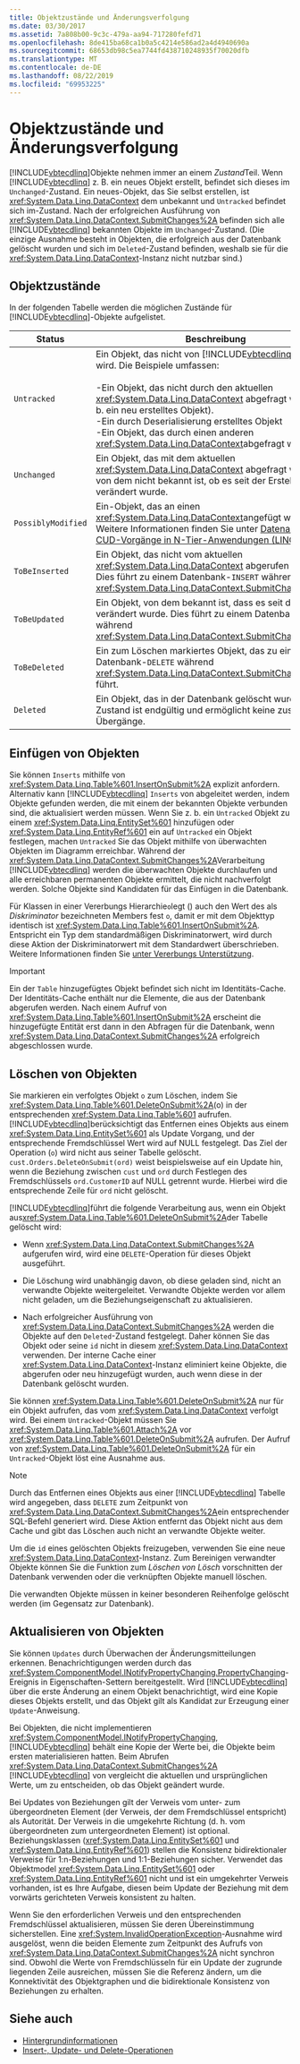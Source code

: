 ```yaml
---
title: Objektzustände und Änderungsverfolgung
ms.date: 03/30/2017
ms.assetid: 7a808b00-9c3c-479a-aa94-717280fefd71
ms.openlocfilehash: 8de415ba68ca1b0a5c4214e586ad2a4d4940690a
ms.sourcegitcommit: 68653db98c5ea7744fd438710248935f70020dfb
ms.translationtype: MT
ms.contentlocale: de-DE
ms.lasthandoff: 08/22/2019
ms.locfileid: "69953225"
---
```

# <a name="object-states-and-change-tracking"></a>Objektzustände und Änderungsverfolgung
[!INCLUDE[vbtecdlinq](../../../../../../includes/vbtecdlinq-md.md)]Objekte nehmen immer an einem *Zustand*Teil. Wenn [!INCLUDE[vbtecdlinq](../../../../../../includes/vbtecdlinq-md.md)] z. B. ein neues Objekt erstellt, befindet sich dieses im `Unchanged`-Zustand. Ein neues-Objekt, das Sie selbst erstellen, ist <xref:System.Data.Linq.DataContext> dem unbekannt und `Untracked` befindet sich im-Zustand. Nach der erfolgreichen Ausführung von <xref:System.Data.Linq.DataContext.SubmitChanges%2A> befinden sich alle [!INCLUDE[vbtecdlinq](../../../../../../includes/vbtecdlinq-md.md)] bekannten Objekte im `Unchanged`-Zustand. (Die einzige Ausnahme besteht in Objekten, die erfolgreich aus der Datenbank gelöscht wurden und sich im `Deleted`-Zustand befinden, weshalb sie für die <xref:System.Data.Linq.DataContext>-Instanz nicht nutzbar sind.)  
  
## <a name="object-states"></a>Objektzustände  
 In der folgenden Tabelle werden die möglichen Zustände für [!INCLUDE[vbtecdlinq](../../../../../../includes/vbtecdlinq-md.md)]-Objekte aufgelistet.  
  
|Status|Beschreibung|  
|-----------|-----------------|  
|`Untracked`|Ein Objekt, das nicht von [!INCLUDE[vbtecdlinq](../../../../../../includes/vbtecdlinq-md.md)] verfolgt wird. Die Beispiele umfassen:<br /><br /> -Ein Objekt, das nicht durch den aktuellen <xref:System.Data.Linq.DataContext> abgefragt wurde (z. b. ein neu erstelltes Objekt).<br />-Ein durch Deserialisierung erstelltes Objekt<br />-Ein Objekt, das durch einen anderen <xref:System.Data.Linq.DataContext>abgefragt wird.|  
|`Unchanged`|Ein Objekt, das mit dem aktuellen <xref:System.Data.Linq.DataContext> abgefragt wurde und von dem nicht bekannt ist, ob es seit der Erstellung verändert wurde.|  
|`PossiblyModified`|Ein-Objekt, das an einen <xref:System.Data.Linq.DataContext>angefügt wird. Weitere Informationen finden Sie unter [Datenabruf-und CUD-Vorgänge in N-Tier-Anwendungen (LINQ to SQL)](../../../../../../docs/framework/data/adonet/sql/linq/data-retrieval-and-cud-operations-in-n-tier-applications.md).|  
|`ToBeInserted`|Ein Objekt, das nicht vom aktuellen <xref:System.Data.Linq.DataContext> abgerufen wurde. Dies führt zu einem Datenbank-`INSERT` während <xref:System.Data.Linq.DataContext.SubmitChanges%2A>.|  
|`ToBeUpdated`|Ein Objekt, von dem bekannt ist, dass es seit dem Abruf verändert wurde. Dies führt zu einem Datenbank-`UPDATE` während <xref:System.Data.Linq.DataContext.SubmitChanges%2A>.|  
|`ToBeDeleted`|Ein zum Löschen markiertes Objekt, das zu einem Datenbank-`DELETE` während <xref:System.Data.Linq.DataContext.SubmitChanges%2A> führt.|  
|`Deleted`|Ein Objekt, das in der Datenbank gelöscht wurde. Dieser Zustand ist endgültig und ermöglicht keine zusätzlichen Übergänge.|  
  
## <a name="inserting-objects"></a>Einfügen von Objekten  
 Sie können `Inserts` mithilfe von <xref:System.Data.Linq.Table%601.InsertOnSubmit%2A> explizit anfordern. Alternativ kann [!INCLUDE[vbtecdlinq](../../../../../../includes/vbtecdlinq-md.md)] `Inserts` von abgeleitet werden, indem Objekte gefunden werden, die mit einem der bekannten Objekte verbunden sind, die aktualisiert werden müssen. Wenn Sie z. b. ein `Untracked` Objekt zu einem <xref:System.Data.Linq.EntitySet%601> hinzufügen oder <xref:System.Data.Linq.EntityRef%601> ein auf `Untracked` ein Objekt festlegen, machen `Untracked` Sie das Objekt mithilfe von überwachten Objekten im Diagramm erreichbar. Während der <xref:System.Data.Linq.DataContext.SubmitChanges%2A>Verarbeitung [!INCLUDE[vbtecdlinq](../../../../../../includes/vbtecdlinq-md.md)] werden die überwachten Objekte durchlaufen und alle erreichbaren permanenten Objekte ermittelt, die nicht nachverfolgt werden. Solche Objekte sind Kandidaten für das Einfügen in die Datenbank.  
  
 Für Klassen in einer Vererbungs Hierarchie`o`legt () auch den Wert des als *Diskriminator* bezeichneten Members fest `o`, damit er mit dem Objekttyp identisch ist <xref:System.Data.Linq.Table%601.InsertOnSubmit%2A>. Entspricht ein Typ dem standardmäßigen Diskriminatorwert, wird durch diese Aktion der Diskriminatorwert mit dem Standardwert überschrieben. Weitere Informationen finden Sie [unter Vererbungs Unterstützung](../../../../../../docs/framework/data/adonet/sql/linq/inheritance-support.md).  
  
> [!IMPORTANT]
> Ein der `Table` hinzugefügtes Objekt befindet sich nicht im Identitäts-Cache. Der Identitäts-Cache enthält nur die Elemente, die aus der Datenbank abgerufen werden. Nach einem Aufruf von <xref:System.Data.Linq.Table%601.InsertOnSubmit%2A> erscheint die hinzugefügte Entität erst dann in den Abfragen für die Datenbank, wenn <xref:System.Data.Linq.DataContext.SubmitChanges%2A> erfolgreich abgeschlossen wurde.  
  
## <a name="deleting-objects"></a>Löschen von Objekten  
 Sie markieren ein verfolgtes Objekt `o` zum Löschen, indem Sie <xref:System.Data.Linq.Table%601.DeleteOnSubmit%2A>(o) in der entsprechenden <xref:System.Data.Linq.Table%601> aufrufen. [!INCLUDE[vbtecdlinq](../../../../../../includes/vbtecdlinq-md.md)]berücksichtigt das Entfernen eines Objekts aus einem <xref:System.Data.Linq.EntitySet%601> als Update Vorgang, und der entsprechende Fremdschlüssel Wert wird auf NULL festgelegt. Das Ziel der Operation (`o`) wird nicht aus seiner Tabelle gelöscht. `cust.Orders.DeleteOnSubmit(ord)` weist beispielsweise auf ein Update hin, wenn die Beziehung zwischen `cust` und `ord` durch Festlegen des Fremdschlüssels `ord.CustomerID` auf NULL getrennt wurde. Hierbei wird die entsprechende Zeile für `ord` nicht gelöscht.  
  
 [!INCLUDE[vbtecdlinq](../../../../../../includes/vbtecdlinq-md.md)]führt die folgende Verarbeitung aus, wenn ein Objekt aus<xref:System.Data.Linq.Table%601.DeleteOnSubmit%2A>der Tabelle gelöscht wird:  
  
- Wenn <xref:System.Data.Linq.DataContext.SubmitChanges%2A> aufgerufen wird, wird eine `DELETE`-Operation für dieses Objekt ausgeführt.  
  
- Die Löschung wird unabhängig davon, ob diese geladen sind, nicht an verwandte Objekte weitergeleitet. Verwandte Objekte werden vor allem nicht geladen, um die Beziehungseigenschaft zu aktualisieren.  
  
- Nach erfolgreicher Ausführung von <xref:System.Data.Linq.DataContext.SubmitChanges%2A> werden die Objekte auf den `Deleted`-Zustand festgelegt. Daher können Sie das Objekt oder seine `id` nicht in diesem <xref:System.Data.Linq.DataContext> verwenden. Der interne Cache einer <xref:System.Data.Linq.DataContext>-Instanz eliminiert keine Objekte, die abgerufen oder neu hinzugefügt wurden, auch wenn diese in der Datenbank gelöscht wurden.  
  
 Sie können <xref:System.Data.Linq.Table%601.DeleteOnSubmit%2A> nur für ein Objekt aufrufen, das vom <xref:System.Data.Linq.DataContext> verfolgt wird. Bei einem `Untracked`-Objekt müssen Sie <xref:System.Data.Linq.Table%601.Attach%2A> vor <xref:System.Data.Linq.Table%601.DeleteOnSubmit%2A> aufrufen. Der Aufruf von <xref:System.Data.Linq.Table%601.DeleteOnSubmit%2A> für ein `Untracked`-Objekt löst eine Ausnahme aus.  
  
> [!NOTE]
> Durch das Entfernen eines Objekts aus einer [!INCLUDE[vbtecdlinq](../../../../../../includes/vbtecdlinq-md.md)] Tabelle wird angegeben, dass `DELETE` zum Zeitpunkt von <xref:System.Data.Linq.DataContext.SubmitChanges%2A>ein entsprechender SQL-Befehl generiert wird. Diese Aktion entfernt das Objekt nicht aus dem Cache und gibt das Löschen auch nicht an verwandte Objekte weiter.  
>   
>  Um die `id` eines gelöschten Objekts freizugeben, verwenden Sie eine neue <xref:System.Data.Linq.DataContext>-Instanz. Zum Bereinigen verwandter Objekte können Sie die Funktion zum *Löschen von Lösch* vorschnitten der Datenbank verwenden oder die verknüpften Objekte manuell löschen.  
>   
>  Die verwandten Objekte müssen in keiner besonderen Reihenfolge gelöscht werden (im Gegensatz zur Datenbank).  
  
## <a name="updating-objects"></a>Aktualisieren von Objekten  
 Sie können `Updates` durch Überwachen der Änderungsmitteilungen erkennen. Benachrichtigungen werden durch das <xref:System.ComponentModel.INotifyPropertyChanging.PropertyChanging>-Ereignis in Eigenschaften-Settern bereitgestellt. Wird [!INCLUDE[vbtecdlinq](../../../../../../includes/vbtecdlinq-md.md)] über die erste Änderung an einem Objekt benachrichtigt, wird eine Kopie dieses Objekts erstellt, und das Objekt gilt als Kandidat zur Erzeugung einer `Update`-Anweisung.  
  
 Bei Objekten, die nicht implementieren <xref:System.ComponentModel.INotifyPropertyChanging>, [!INCLUDE[vbtecdlinq](../../../../../../includes/vbtecdlinq-md.md)] behält eine Kopie der Werte bei, die Objekte beim ersten materialisieren hatten. Beim Abrufen <xref:System.Data.Linq.DataContext.SubmitChanges%2A> [!INCLUDE[vbtecdlinq](../../../../../../includes/vbtecdlinq-md.md)] von vergleicht die aktuellen und ursprünglichen Werte, um zu entscheiden, ob das Objekt geändert wurde.  
  
 Bei Updates von Beziehungen gilt der Verweis vom unter- zum übergeordneten Element (der Verweis, der dem Fremdschlüssel entspricht) als Autorität. Der Verweis in die umgekehrte Richtung (d. h. vom übergeordneten zum untergeordneten Element) ist optional. Beziehungsklassen (<xref:System.Data.Linq.EntitySet%601> und <xref:System.Data.Linq.EntityRef%601>) stellen die Konsistenz bidirektionaler Verweise für 1:n-Beziehungen und 1:1-Beziehungen sicher. Verwendet das Objektmodel <xref:System.Data.Linq.EntitySet%601> oder <xref:System.Data.Linq.EntityRef%601> nicht und ist ein umgekehrter Verweis vorhanden, ist es Ihre Aufgabe, diesen beim Update der Beziehung mit dem vorwärts gerichteten Verweis konsistent zu halten.  
  
 Wenn Sie den erforderlichen Verweis und den entsprechenden Fremdschlüssel aktualisieren, müssen Sie deren Übereinstimmung sicherstellen. Eine <xref:System.InvalidOperationException>-Ausnahme wird ausgelöst, wenn die beiden Elemente zum Zeitpunkt des Aufrufs von <xref:System.Data.Linq.DataContext.SubmitChanges%2A> nicht synchron sind. Obwohl die Werte von Fremdschlüsseln für ein Update der zugrunde liegenden Zeile ausreichen, müssen Sie die Referenz ändern, um die Konnektivität des Objektgraphen und die bidirektionale Konsistenz von Beziehungen zu erhalten.  
  
## <a name="see-also"></a>Siehe auch

- [Hintergrundinformationen](../../../../../../docs/framework/data/adonet/sql/linq/background-information.md)
- [Insert-, Update- und Delete-Operationen](../../../../../../docs/framework/data/adonet/sql/linq/insert-update-and-delete-operations.md)
